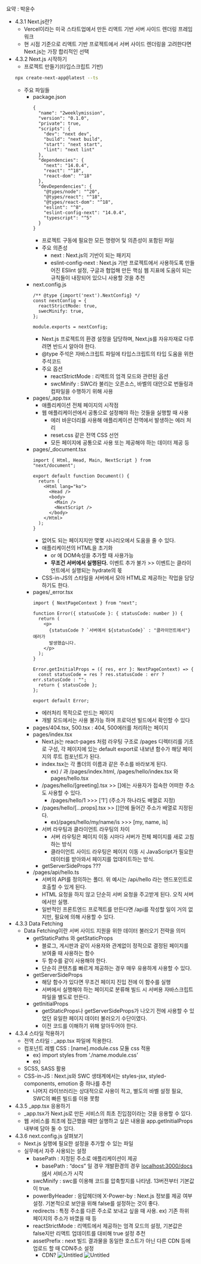 요약 : 박윤수

- 4.3.1 Next.js란?
  - Vercel이라는 미국 스타트업에서 만든 리액트 기반 서버 사이드 렌더링 프레임워크
  - 현 시점 기준으로 리액트 기반 프로젝트에서 서버 사이드 렌더링을 고려한다면 Next.js는 가장 합리적인 선택
- 4.3.2 Next.js 시작하기
  - 프로젝트 만들기(타입스크립트 기반)
  ```bash
  npx create-next-app@latest --ts
  ```
  - 주요 파일들
    - package.json
      ```tsx
      {
        "name": "2weeklymission",
        "version": "0.1.0",
        "private": true,
        "scripts": {
          "dev": "next dev",
          "build": "next build",
          "start": "next start",
          "lint": "next lint"
        },
        "dependencies": {
          "next": "14.0.4",
          "react": "^18",
          "react-dom": "^18"
        },
        "devDependencies": {
          "@types/node": "^20",
          "@types/react": "^18",
          "@types/react-dom": "^18",
          "eslint": "^8",
          "eslint-config-next": "14.0.4",
          "typescript": "^5"
        }
      }
      ```
      - 프로젝트 구동에 필요한 모든 명령어 및 의존성이 포함된 파일
      - 주요 의존성
        - next : Next.js의 기반이 되는 패키지
        - eslint-config-next : Next.js 기반 프로젝트에서 사용하도록 만들어진 ESlint 설정, 구글과 협업해 만든 핵심 웹 지표에 도움이 되는 규칙들이 내장되어 있으니 사용할 것을 추천
    - next.config.js
      ```tsx
      /** @type {import('next').NextConfig} */
      const nextConfig = {
        reactStrictMode: true,
        swecMinify: true,
      };

      module.exports = nextConfig;
      ```
      - Next.js 프로젝트의 환경 설정을 담당하며, Next.js를 자유자재로 다루려면 반드시 알아야 한다.
      - @type 주석은 자바스크립트 파일에 타입스크립트의 타입 도움을 위한 주석코드
      - 주요 옵션
        - reactStrictMode : 리액트의 엄격 모드와 관련된 옵션
        - swcMinify : SWC라 불리는 오픈소스, 바벨의 대안으로 번들링과 컴파일을 수행하기 위해 사용
    - pages/\_app.tsx
      - 애플리케이션 전체 페이지의 시작점
      - 웹 애플리케이션에서 공통으로 설정해야 하는 것들을 실행할 때 사용
        - 에러 바운더리를 사용해 애플리케이션 전역에서 발생하는 에러 처리
        - reset.css 같은 전역 CSS 선언
        - 모든 페이지에 공통으로 사용 또는 제공해야 하는 데이터 제공 등
    - pages/\_document.tsx
      ```tsx
      import { Html, Head, Main, NextScript } from "next/document";

      export default function Document() {
        return (
          <Html lang="ko">
            <Head />
            <body>
              <Main />
              <NextScript />
            </body>
          </Html>
        );
      }
      ```
      - 없어도 되는 페이지지만 몇몇 시나리오에서 도움을 줄 수 있다.
      - 애플리케이션의 HTML을 초기화
        - <html> or <body>에 DOM속성을 추가할 때 사용가능
        - **무조건 서버에서 실행된다.** 이벤트 추가 불가 >> 이벤트는 클라이언트에서 실행되는 hydrate의 몫
      - CSS-in-JS의 스타일을 서버에서 모아 HTML로 제공하는 작업을 담당하기도 한다.
    - pages/\_error.tsx
      ```tsx
      import { NextPageContext } from "next";

      function Error({ statusCode }: { statusCode: number }) {
        return (
          <p>
            {statusCode ? `서버에서 ${statusCode}` : "클라이언트에서"} 에러가
            발생했습니다.
          </p>
        );
      }

      Error.getInitialProps = ({ res, err }: NextPageContext) => {
        const statusCode = res ? res.statusCode : err ? err.statusCode : "";
        return { statusCode };
      };

      export default Error;
      ```
      - 에러처리 목적으로 만드는 페이지
      - 개발 모드에서는 사용 불가능 하며 프로덕션 빌드에서 확인할 수 있다
    - pages/404.tsx, 500.tsx : 404, 500에러를 처리하는 페이지
    - pages/index.tsx
      - Next.js는 react-pages 처럼 라우팅 구조로 /pages 디렉터리를 기초로 구성, 각 페이지에 있는 default export로 내보낸 함수가 해당 페이지의 루트 컴포넌트가 된다.
      - index.tsx는 각 폴더의 이름과 같은 주소를 바라보게 된다.
        - ex) / 과 /pages/index.html, /pages/hello/index.tsx 와 pages/hello.tsx
      - /pages/hello/[greeting].tsx >> []에는 사용자가 접속한 어떠한 주소도 사용할 수 있다.
        - /pages/hello/1 >>> [’1’] (주소가 하나라도 배열로 지정)
      - /pages/hello/[…props].tsx >> []안에 들어간 주소가 배열로 지정된다.
        - ex)/pages/hello/my/name/is >>> [my, name, is]
      - 서버 라우팅과 클라이언트 라우팅의 차이
        - 서버 라우팅은 페이지 이동 시마다 서버가 전체 페이지를 새로 고침하는 방식
        - 클라이언트 사이드 라우팅은 페이지 이동 시 JavaScript가 필요한 데이터를 받아와서 페이지를 업데이트하는 방식.
      - getServerSideProps ???
    - /pages/api/hello.ts
      - 서버의 API를 정의하는 폴더. 위 예시는 /api/hello 라는 엔드포인트로 호출할 수 있게 된다.
      - HTML 요청을 하지 않고 단순히 서버 요청을 주고받게 된다. 오직 서버에서만 실행.
      - 일반적인 프론트엔드 프로젝트를 만든다면 /api를 작성할 일이 거의 없지만, 필요에 의해 사용할 수 있다.
- 4.3.3 Data Fetching
  - Data Fetching이란 서버 사이드 지원을 위한 데이터 불러오기 전략을 의미
    - getStaticPaths 와 getStaticProps
      - 블로그, 게시판과 같이 사용자와 관계없이 정적으로 결정된 페이지를 보여줄 때 사용하는 함수
      - 두 함수를 같이 사용해야 한다.
      - 단순히 콘텐츠를 빠르게 제공하는 경우 매우 유용하게 사용할 수 있다.
    - getServerSideProps
      - 해당 함수가 있다면 무조건 페이지 진입 전에 이 함수를 실행
      - 서버에서 실행해야 하는 페이지로 분류해 빌드 시 서버용 자바스크립트 파일을 별도로 만든다.
    - getInitialProps
      - getStaticProps나 getServerSideProps가 나오기 전에 사용할 수 있었던 유일한 페이지 데이터 불러오기 수단이였다.
      - 이전 코드를 이해하기 위해 알아두어야 한다.
- 4.3.4 스타일 적용하기
  - 전역 스타일 : \_app.tsx 파일에 적용한다.
  - 컴포넌트 레벨 CSS : [name].module.css 모듈 css 적용
    - ex) import styles from ‘./name.module.css’
    - ex) <div className={styles.원하는클래스명}> </div>
  - SCSS, SASS 활용
  - CSS-in-JS : Next.js와 SWC 생태계에서는 styles-jsx, styled-components, emotion 중 하나를 추천
    - 나머지 라이브러리는 상대적으로 사용이 적고, 별도의 바벨 설정 필요, SWC의 빠른 빌드를 이용 못함
- 4.3.5 \_app.tsx 응용하기
  - \_app.tsx가 Next.js로 만든 서비스의 최초 진입점이라는 것을 응용할 수 있다.
  - 웹 서비스를 최초에 접근했을 때만 실행하고 싶은 내용을 app.getInitialProps 내부에 담아 둘 수 있다.
- 4.3.6 next.config.js 살펴보기
  - Next.js 실행에 필요한 설정을 추가할 수 있는 파일
  - 실무에서 자주 사용되는 설정
    - basePath : 지정된 주소로 애플리케이션이 제공
      - basePath : “docs” 일 경우 개발환경의 경우 [localhost:3000/docs에](http://localhost:3000/docs에)서 서비스가 시작
    - swcMinify : swc를 이용해 코드를 압축할지를 나타냄. 13버전부터 기본값이 true.
    - powerByHeader : 응답헤더에 X-Power-by : Next.js 정보를 제공 여부 설정. 기본적으로 보안을 위해 false를 설정하는 것이 좋다.
    - redirects : 특정 주소를 다른 주소로 보내고 싶을 때 사용. ex) 기존 하위 페이지의 주소가 바꼈을 때 등
    - reactStrictMode : 리액트에서 제공하는 엄격 모드의 설정, 기본값은 false지만 리액트 업데이트를 대비해 true 설정 추천
    - assetPrefix : next 빌드 결과물을 동일한 호스트가 아닌 다른 CDN 등에 업로드 할 때 CDN주소 설정
      - CDN?
        ![Untitled](https://prod-files-secure.s3.us-west-2.amazonaws.com/8e743b78-29ee-4932-8b95-b2675e453366/fc605d41-622c-4ae6-9a3e-82a4f97e9d83/Untitled.png)
        ![Untitled](https://prod-files-secure.s3.us-west-2.amazonaws.com/8e743b78-29ee-4932-8b95-b2675e453366/42d2a0d8-3a25-4f1f-92e4-318bbf47568c/Untitled.png)
